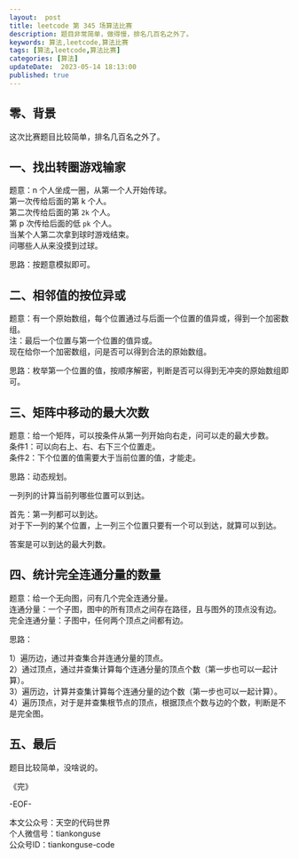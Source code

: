 ```yaml
---   
layout:  post  
title: leetcode 第 345 场算法比赛  
description: 题目非常简单，做得慢，排名几百名之外了。          
keywords: 算法,leetcode,算法比赛  
tags: [算法,leetcode,算法比赛]    
categories: [算法]  
updateDate:  2023-05-14 18:13:00  
published: true  
---  
```



## 零、背景  


这次比赛题目比较简单，排名几百名之外了。  

## 一、找出转圈游戏输家  


题意：n 个人坐成一圈，从第一个人开始传球。  
第一次传给后面的第 k 个人。  
第二次传给后面的第 `2k` 个人。  
第 p 次传给后面的低 `pk` 个人。  
当某个人第二次拿到球时游戏结束。  
问哪些人从来没摸到过球。  


思路：按题意模拟即可。  


## 二、相邻值的按位异或  


题意：有一个原始数组，每个位置通过与后面一个位置的值异或，得到一个加密数组。  
注：最后一个位置与第一个位置的值异或。  
现在给你一个加密数组，问是否可以得到合法的原始数组。  


思路：枚举第一个位置的值，按顺序解密，判断是否可以得到无冲突的原始数组即可。  


## 三、矩阵中移动的最大次数  


题意：给一个矩阵，可以按条件从第一列开始向右走，问可以走的最大步数。  
条件1：可以向右上、右、右下三个位置走。  
条件2：下个位置的值需要大于当前位置的值，才能走。  


思路：动态规划。  


一列列的计算当前列哪些位置可以到达。  

首先：第一列都可以到达。  
对于下一列的某个位置，上一列三个位置只要有一个可以到达，就算可以到达。  


答案是可以到达的最大列数。  


## 四、统计完全连通分量的数量  


题意：给一个无向图，问有几个完全连通分量。  
连通分量：一个子图，图中的所有顶点之间存在路径，且与图外的顶点没有边。  
完全连通分量：子图中，任何两个顶点之间都有边。  


思路：  


1）遍历边，通过并查集合并连通分量的顶点。  
2）通过顶点，通过并查集计算每个连通分量的顶点个数（第一步也可以一起计算）。  
3）遍历边，计算并查集计算每个连通分量的边个数（第一步也可以一起计算）。  
4）遍历顶点，对于是并查集根节点的顶点，根据顶点个数与边的个数，判断是不是完全图。  


## 五、最后  


题目比较简单，没啥说的。  


《完》  


-EOF-  



本文公众号：天空的代码世界  
个人微信号：tiankonguse  
公众号ID：tiankonguse-code  
  

